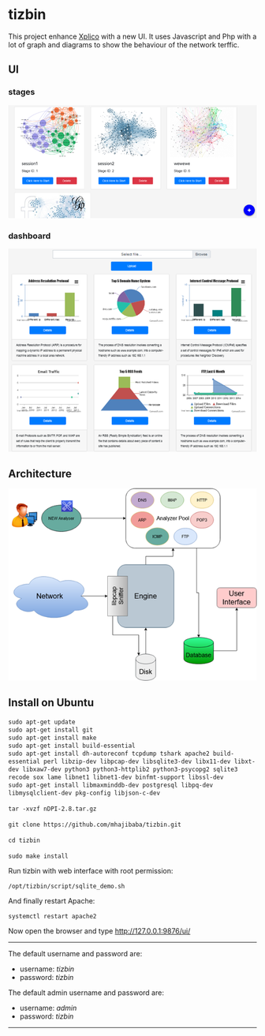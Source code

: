 # tizbin
This project enhance [Xplico](https://www.xplico.org/) with a new UI. It uses Javascript and Php with a lot of graph and diagrams to show the behaviour of the network terffic. 

## UI
### stages
![Alt text](/docimages/stages.png "Tizbin UI Stage")

### dashboard
![Alt text](/docimages/dashboard.png "Tizbin UI Dashboard")


## Architecture
![Alt text](/docimages/arch.png "Tizbin (Xplico) Architecture")

## Install on Ubuntu

```
sudo apt-get update
sudo apt-get install git
sudo apt-get install make
sudo apt-get install build-essential
sudo apt-get install dh-autoreconf tcpdump tshark apache2 build-essential perl libzip-dev libpcap-dev libsqlite3-dev libx11-dev libxt-dev libxaw7-dev python3 python3-httplib2 python3-psycopg2 sqlite3 recode sox lame libnet1 libnet1-dev binfmt-support libssl-dev
sudo apt-get install libmaxminddb-dev postgresql libpq-dev libmysqlclient-dev pkg-config libjson-c-dev

tar -xvzf nDPI-2.8.tar.gz

git clone https://github.com/mhajibaba/tizbin.git

cd tizbin

sudo make install 
```

Run tizbin with web interface with root permission:
```
/opt/tizbin/script/sqlite_demo.sh
```
And finally restart Apache:
```
systemctl restart apache2
```
Now open the browser and type http://127.0.0.1:9876/ui/

***
The default username and password are:

 - username: *tizbin*
 - password: *tizbin*

The default admin username and password are: 

 - username: *admin*
 - password: *tizbin*
***


